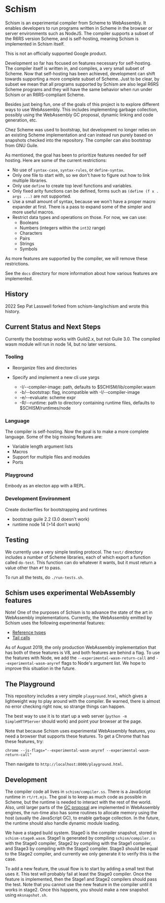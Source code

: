 # Schism

Schism is an experimental compiler from Scheme to WebAssembly. It
enables developers to run programs written in Scheme in the browser or
server environments such as NodeJS. The compiler supports a subset of
the R6RS version Scheme, and is self-hosting, meaning Schism is
implemented in Schism itself.

This is not an officially supported Google product.

Development so far has focused on features necessary for
self-hosting. The compiler itself is written in, and compiles, a very
small subset of Scheme. Now that self-hosting has been achieved,
development can shift towards supporting a more complete subset of
Scheme. Just to be clear, by subset we mean that all programs
supported by Schism are also legal R6RS Scheme programs and they will
have the same behavior when run under Schism or an R6RS-compliant
Scheme.

Besides just being fun, one of the goals of this project is to explore different
ways to use WebAssembly. This includes implementing garbage collection, possibly
using the WebAssembly GC proposal, dynamic linking and code generation, etc.

Chez Scheme was used to bootstrap, but development no longer relies on
an existing Scheme implementation and can instead run purely based on
snapshots checked into the repository.  The compiler can also bootstrap
from GNU Guile.

As mentioned, the goal has been to prioritize features needed for self
hosting. Here are some of the current restrictions:

* No use of `syntax-case`, `syntax-rules`, or `define-syntax`.
* Only one file to start with, so we don't have to figure out how to link
  multiple libraries.
* Only use `define` to create top level functions and variables.
* Only fixed arity functions can be defined, forms such as `(define (f
  x . args ...)` are not supported.
* Use a small amount of syntax, because we won't have a proper macro expander at
  first. There is a pass to expand some of the simpler and more useful macros.
* Restrict data types and operations on those. For now, we can use:
  * Booleans
  * Numbers (integers within the `int32` range)
  * Characters
  * Pairs
  * Strings
  * Symbols

As more features are supported by the compiler, we will remove these
restrictions.

See the `docs` directory for more information about how various
features are implemented.

## History

2022 Sep Pat Lasswell forked from schism-lang/schism and wrote this history.

## Current Status and Next Steps

Currently the bootstrap works with Guild2.x, but not Guile 3.0. The compiled
wasm module will run in node 14, but no later versions.

### Tooling

* Reorganize files and directories

* Specify and implement a new cli
    use yargs
    * -I/--compiler-image: path, defaults to $SCHISM/lib/compiler.wasm
    * -b/--bootstrap: flag, incompatible with -I/--compiler-image
    * -e/--evaluate: scheme expr
    * -R/--runtime: path to directory containing runtime files, defaults to $SCHISM/runtimes/node

### Language

The compiler is self-hosting. Now the goal is to make a more complete
language. Some of the big missing features are:

* Variable length argument lists
* Macros
* Support for multiple files and modules
* Ports

### Playground

Embody as an electon app with a REPL.

### Development Environment

Create dockerfiles for bootstrapping and runtimes

* bootstrap guile 2.2 (3.0 doesn't work)
* runtime node 14 (>14 don't work)

## Testing

We currently use a very simple testing protocol. The `test/` directory includes
a number of Scheme libraries, each of which export a function called
`do-test`. This function can do whatever it wants, but it must return a value
other than `#f` to pass.

To run all the tests, do `./run-tests.sh`.

## Schism uses experimental WebAssembly features

Note!  One of the purposes of Schism is to advance the state of the art
in WebAssembly implementations.  Currently, the WebAssembly emitted by
Schism uses the following experimental features:

* [Reference types](https://github.com/WebAssembly/reference-types/blob/master/proposals/reference-types/Overview.md)
* [Tail calls](https://github.com/WebAssembly/tail-call/blob/master/proposals/tail-call/Overview.md)

As of August 2019, the only production WebAssembly implementation that
has both of these features is V8, and both features are behind a flag.
To use the features with Node, we add the
`--experimental-wasm-return-call` and `--experimental-wasm-anyref` flags
to Node's argument list.  We hope to improve this situation in the
future.

## The Playground

This repository includes a very simple `playground.html`, which gives a
lightweight way to play around with the compiler. Be warned, there is
almost no error checking right now, so strange things can happen.

The best way to use it is to start up a web server (`python -m
SimpleHTTPServer` should work) and point your browser at the page.

Note that because Schism uses experimental WebAssembly features, you
need a browser that supports these features.  To get a Chrome that has
these features, try:

```
chrome --js-flags="--experimental-wasm-anyref --experimental-wasm-return-call"
```

Then navigate to `http://localhost:8000/playground.html`.

## Development

The compiler code all lives in `schism/compiler.ss`. There is a
JavaScript runtime in `rt/rt.mjs`. The goal is to keep as much code as
possible in Scheme, but the runtime is needed to interact with the rest
of the world. Also, until larger parts of the [GC
proposal](https://github.com/WebAssembly/gc/blob/master/proposals/gc/Overview.md)
are implemented in WebAssembly engines, the run-time also has some
routines to allocate memory using the host (usually the JavaScript GC),
to enable garbage collection. In the future, the runtime should also
handle dynamic module loading.

We have a staged build system. Stage0 is the compiler snapshot, stored in
`schism-stage0.wasm`. Stage1 is generated by compiling `schism/compiler.ss` with
the Stage0 compiler, Stage2 by compiling with the Stage1 compiler, and Stage3 by
compiling with the Stage2 compiler. Stage3 should be equal to the Stage2
compiler, and currently we only generate it to verify this is the case.

To add a new feature, the usual flow is to start by adding a small test that
uses it. This test will probably fail at least the Stage0 compiler. Once the
feature is implemented, then the Stage1 and Stage2 compilers should pass the
test. Note that you cannot use the new feature in the compiler until it works in
stage2. Once this happens, you should make a new snapshot using `mksnapshot.sh`.
